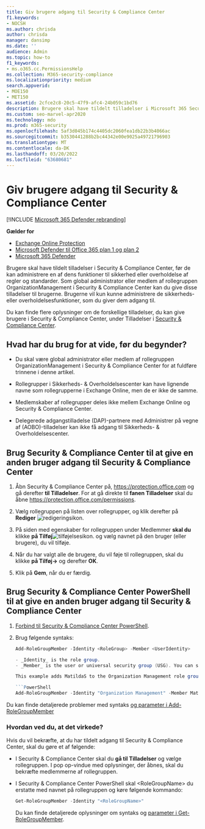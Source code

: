 ```yaml
---
title: Giv brugere adgang til Security & Compliance Center
f1.keywords:
- NOCSH
ms.author: chrisda
author: chrisda
manager: dansimp
ms.date: ''
audience: Admin
ms.topic: how-to
f1_keywords:
- ms.o365.cc.PermissionsHelp
ms.collection: M365-security-compliance
ms.localizationpriority: medium
search.appverid:
- MOE150
- MET150
ms.assetid: 2cfce2c8-20c5-47f9-afc4-24b059c1bd76
description: Brugere skal have tildelt tilladelser i Microsoft 365 Security & Compliance Center, før de kan administrere en af dens sikkerheds- eller overholdelsesfunktioner.
ms.custom: seo-marvel-apr2020
ms.technology: mdo
ms.prod: m365-security
ms.openlocfilehash: 5af3d045b174c4405dc2060fea1db22b3b4066ac
ms.sourcegitcommit: b3530441288b2bc44342e00e9025a49721796903
ms.translationtype: MT
ms.contentlocale: da-DK
ms.lasthandoff: 03/20/2022
ms.locfileid: "63680681"
---
```

# <a name="give-users-access-to-the-security--compliance-center"></a>Giv brugere adgang til Security & Compliance Center

[!INCLUDE [Microsoft 365 Defender rebranding](../includes/microsoft-defender-for-office.md)]

**Gælder for**
- [Exchange Online Protection](exchange-online-protection-overview.md)
- [Microsoft Defender til Office 365 plan 1 og plan 2](defender-for-office-365.md)
- [Microsoft 365 Defender](../defender/microsoft-365-defender.md)

Brugere skal have tildelt tilladelser i Security & Compliance Center, før de kan administrere en af dens funktioner til sikkerhed eller overholdelse af regler og standarder. Som global administrator eller medlem af rollegruppen OrganizationManagement i Security & Compliance Center kan du give disse tilladelser til brugerne. Brugerne vil kun kunne administrere de sikkerheds- eller overholdelsesfunktioner, som du giver dem adgang til.

Du kan finde flere oplysninger om de forskellige tilladelser, du kan give brugere i Security & Compliance Center, under Tilladelser i [Security & Compliance Center](permissions-in-the-security-and-compliance-center.md).

## <a name="what-do-you-need-to-know-before-you-begin"></a>Hvad har du brug for at vide, før du begynder?

- Du skal være global administrator eller medlem af rollegruppen OrganizationManagement i Security & Compliance Center for at fuldføre trinnene i denne artikel.

- Rollegrupper i Sikkerheds- & Overholdelsescenter kan have lignende navne som rollegrupperne i Exchange Online, men de er ikke de samme.

- Medlemskaber af rollegrupper deles ikke mellem Exchange Online og Security & Compliance Center.

- Delegerede adgangstilladelse (DAP)-partnere med Administrer på vegne af (AOBO)-tilladelser kan ikke få adgang til Sikkerheds- & Overholdelsescenter.

## <a name="use-the-security--compliance-center-to-give-another-user-access-to-the-security--compliance-center"></a>Brug Security & Compliance Center til at give en anden bruger adgang til Security & Compliance Center

1. Åbn Security & Compliance Center på, <https://protection.office.com> og gå derefter **til Tilladelser**. For at gå direkte til **fanen Tilladelser** skal du åbne <https://protection.office.com/permissions>.

2. Vælg rollegruppen på listen over rollegrupper, og klik derefter på **Rediger** ![redigeringsikon.](../../media/O365-MDM-CreatePolicy-EditIcon.gif)

3. På siden med egenskaber for rollegruppen under Medlemmer **skal du** klikke **på Tilføj**![ tilføjelsesikon.](../../media/ITPro-EAC-AddIcon.gif) og vælg navnet på den bruger (eller brugere), du vil tilføje.

4. Når du har valgt alle de brugere, du vil føje til rollegruppen, skal du klikke **på Tilføj-\>** og derefter **OK**.

5. Klik på **Gem**, når du er færdig.

## <a name="use-security--compliance-center-powershell-to-give-another-user-access-to-the-security--compliance-center"></a>Brug Security & Compliance Center PowerShell til at give en anden bruger adgang til Security & Compliance Center

1. [Forbind til Security & Compliance Center PowerShell](/powershell/exchange/connect-to-scc-powershell).

2. Brug følgende syntaks:

   ```powershell
   Add-RoleGroupMember -Identity <RoleGroup> -Member <UserIdentity>

   - _Identity_ is the role group.
   - _Member_ is the user or universal security group (USG). You can specify only one member at a time.

   This example adds MatildaS to the Organization Management role group.

   ```PowerShell
   Add-RoleGroupMember -Identity "Organization Management" -Member MatildaS
   ```

Du kan finde detaljerede problemer med syntaks [og parameter i Add-RoleGroupMember](/powershell/module/exchange/add-rolegroupmember)

### <a name="how-do-you-know-this-worked"></a>Hvordan ved du, at det virkede?

Hvis du vil bekræfte, at du har tildelt adgang til Security & Compliance Center, skal du gøre et af følgende:

- I Security & Compliance Center skal du **gå til Tilladelser** og vælge rollegruppen. I pop op-vindue med oplysninger, der åbnes, skal du bekræfte medlemmerne af rollegruppen.

- I Security & Compliance Center PowerShell skal \<RoleGroupName\> du erstatte med navnet på rollegruppen og køre følgende kommando:

  ```powershell
  Get-RoleGroupMember -Identity "<RoleGroupName>"
  ```

  Du kan finde detaljerede oplysninger om syntaks og [parameter i Get-RoleGroupMember](/powershell/module/exchange/Get-RoleGroupMember).